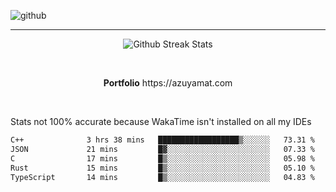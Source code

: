 ![github](https://media.discordapp.net/attachments/881363147364118528/1142610121697021952/background.png?width=1000&height=300)<br>
___
<p align="center">
  <img alt="Github Streak Stats" src="https://streak-stats.demolab.com?user=Azuyamat&theme=transparent&hide_border=true"/>
</p><br>
<p align="center">
      <strong>Portfolio</strong> https://azuyamat.com
</p><br>

Stats not 100% accurate because WakaTime isn't installed on all my IDEs
<!--START_SECTION:waka-->

```txt
C++              3 hrs 38 mins   ██████████████████▒░░░░░░   73.31 %
JSON             21 mins         █▓░░░░░░░░░░░░░░░░░░░░░░░   07.33 %
C                17 mins         █▒░░░░░░░░░░░░░░░░░░░░░░░   05.98 %
Rust             15 mins         █▒░░░░░░░░░░░░░░░░░░░░░░░   05.10 %
TypeScript       14 mins         █▒░░░░░░░░░░░░░░░░░░░░░░░   04.83 %
```

<!--END_SECTION:waka-->
